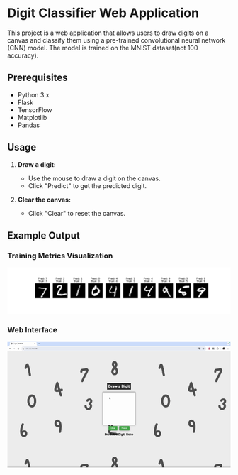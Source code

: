 # Digit Classifier Web Application 

This project is a web application that allows users to draw digits on a canvas and classify them using a pre-trained convolutional neural network (CNN) model. The model is trained on the MNIST dataset(not 100 accuracy).

## Prerequisites

- Python 3.x
- Flask
- TensorFlow
- Matplotlib
- Pandas


## Usage

1. **Draw a digit:**
    - Use the mouse to draw a digit on the canvas.
    - Click "Predict" to get the predicted digit.

2. **Clear the canvas:**
    - Click "Clear" to reset the canvas.

## Example Output

### Training Metrics Visualization
![Visualization](visualize/visualize1.png)

### Web Interface
![Interface](visualize/interface.gif)


